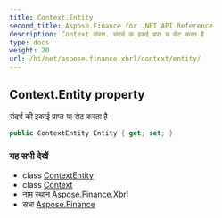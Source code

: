 ```yaml
---
title: Context.Entity
second_title: Aspose.Finance for .NET API Reference
description: Context संपत्त. संदर्भ क इकई प्रप्त य सेट करत है
type: docs
weight: 20
url: /hi/net/aspose.finance.xbrl/context/entity/
---
```

## Context.Entity property

संदर्भ की इकाई प्राप्त या सेट करता है।

```csharp
public ContextEntity Entity { get; set; }
```

### यह सभी देखें

* class [ContextEntity](../../contextentity/)
* class [Context](../)
* नाम स्थान [Aspose.Finance.Xbrl](../../context/)
* सभा [Aspose.Finance](../../../)



